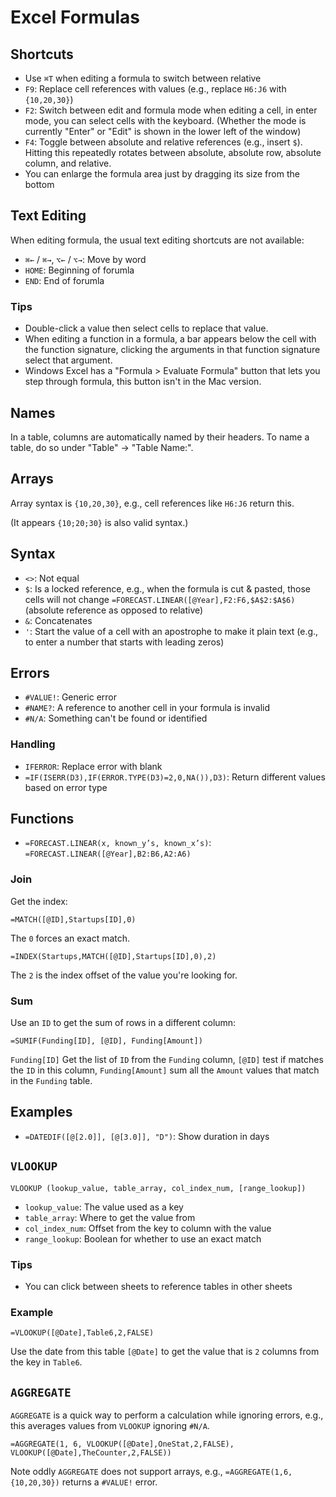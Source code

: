 # Excel Formulas

## Shortcuts

- Use `⌘T` when editing a formula to switch between relative
- `F9`: Replace cell references with values (e.g., replace `H6:J6` with `{10,20,30}`)
- `F2`: Switch between edit and formula mode when editing a cell, in enter mode, you can select cells with the keyboard. (Whether the mode is currently "Enter" or "Edit" is shown in the lower left of the window)
- `F4`: Toggle between absolute and relative references (e.g., insert `$`). Hitting this repeatedly rotates between absolute, absolute row, absolute column, and relative.
- You can enlarge the formula area just by dragging its size from the bottom

## Text Editing

When editing formula, the usual text editing shortcuts are not available:

- `⌘←` / `⌘→`, `⌥←` / `⌥→`: Move by word
- `HOME`: Beginning of forumla
- `END`: End of forumla

### Tips

- Double-click a value then select cells to replace that value.
- When editing a function in a formula, a bar appears below the cell with the function signature, clicking the arguments in that function signature select that argument.
- Windows Excel has a "Formula > Evaluate Formula" button that lets you step through formula, this button isn't in the Mac version.

## Names

In a table, columns are automatically named by their headers. To name a table, do so under "Table" -> "Table Name:".

## Arrays

Array syntax is `{10,20,30}`, e.g., cell references like `H6:J6` return this.

(It appears `{10;20;30}` is also valid syntax.)

## Syntax

- `<>`: Not equal
- `$`: Is a locked reference, e.g., when the formula is cut & pasted, those cells will not change `=FORECAST.LINEAR([@Year],F2:F6,$A$2:$A$6)`(absolute reference as opposed to relative)
- `&`: Concatenates
- `'`: Start the value of a cell with an apostrophe to make it plain text (e.g., to enter a number that starts with leading zeros)

## Errors

- `#VALUE!`: Generic error
- `#NAME?`: A reference to another cell in your formula is invalid
- `#N/A`: Something can't be found or identified

### Handling

- `IFERROR`: Replace error with blank
- `=IF(ISERR(D3),IF(ERROR.TYPE(D3)=2,0,NA()),D3)`: Return different values based on error type

## Functions

- `=FORECAST.LINEAR(x, known_y’s, known_x’s)`: `=FORECAST.LINEAR([@Year],B2:B6,A2:A6)`

### Join

Get the index:

    =MATCH([@ID],Startups[ID],0)

The `0` forces an exact match.

    =INDEX(Startups,MATCH([@ID],Startups[ID],0),2)

The `2` is the index offset of the value you're looking for.

### Sum

Use an `ID` to get the sum of rows in a different column:

    =SUMIF(Funding[ID], [@ID], Funding[Amount])

`Funding[ID]` Get the list of `ID` from the `Funding` column, `[@ID]` test if matches the `ID` in this column, `Funding[Amount]` sum all the `Amount` values that match in the `Funding` table.

## Examples

- `=DATEDIF([@[2.0]], [@[3.0]], "D")`: Show duration in days

## `VLOOKUP`

    VLOOKUP (lookup_value, table_array, col_index_num, [range_lookup])

- `lookup_value`: The value used as a key
- `table_array`: Where to get the value from
- `col_index_num`: Offset from the key to column with the value
- `range_lookup`: Boolean for whether to use an exact match

### Tips

- You can click between sheets to reference tables in other sheets

### Example

    =VLOOKUP([@Date],Table6,2,FALSE)

Use the date from this table `[@Date]` to get the value that is `2` columns from the key in `Table6`.


## `AGGREGATE`

`AGGREGATE` is a quick way to perform a calculation while ignoring errors, e.g., this averages values from `VLOOKUP` ignoring `#N/A`.

    =AGGREGATE(1, 6, VLOOKUP([@Date],OneStat,2,FALSE), VLOOKUP([@Date],TheCounter,2,FALSE))

Note oddly `AGGREGATE` does not support arrays, e.g., `=AGGREGATE(1,6,{10,20,30})` returns a `#VALUE!` error.
